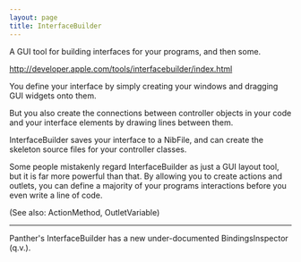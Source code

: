 ```yaml
---
layout: page
title: InterfaceBuilder
---
```


A GUI tool for building interfaces for your programs, and then some. 

http://developer.apple.com/tools/interfacebuilder/index.html

You define your interface by simply creating your windows and dragging GUI widgets onto them. 

But you also create the connections between controller objects in your code and your interface elements by drawing lines between them. 

InterfaceBuilder saves your interface to a NibFile, and can create the skeleton source files for your controller classes.

Some people mistakenly regard InterfaceBuilder as just a GUI layout tool, but it  is far more powerful than that.  By allowing you to create actions and outlets, you can define a majority of your programs interactions before you even write a line of code.

(See also: ActionMethod, OutletVariable)

----

Panther's InterfaceBuilder has a new under-documented BindingsInspector (q.v.).

